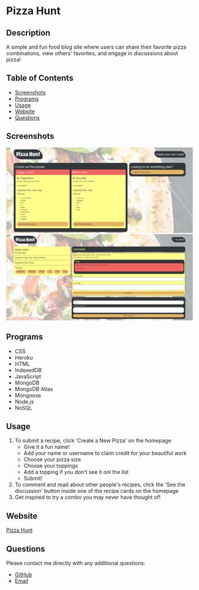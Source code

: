 # Pizza Hunt

## Description
A simple and fun food blog site where users can share their favorite pizza combinations, view others' favorites, and engage in discussions about pizza!

## **Table of Contents**
* [Screenshots](#screenshots)
* [Programs](#programs)
* [Usage](#usage)
* [Website](#website)
* [Questions](#questions)

## **Screenshots**
![Pizza Hunt homepage screenshot](./public/assets/images/pizza-hunt-homepage.jpg)
![Pizza Hunt single pizza screenshot](./public/assets/images/pizza-hunt-single-pizza.jpg)

## **Programs**
* CSS
* Heroku
* HTML
* IndexedDB
* JavaScript
* MongoDB
* MongoDB Atlas
* Mongoose
* Node.js
* NoSQL

## **Usage**
1. To submit a recipe, click 'Create a New Pizza' on the homepage
    * Give it a fun name!
    * Add your name or username to claim credit for your beautiful work
    * Choose your pizza size
    * Choose your toppings
    * Add a topping if you don't see it onl the list
    * Submit!
2. To comment and read about other people's recipes, click the 'See the discussion' button inside one of the recipe cards on the homepage
3. Get inspired to try a combo you may never have thought of!

## **Website**
[Pizza Hunt](https://shielded-reef-75732.herokuapp.com/)

## **Questions**
Please contact me directly with any additional questions:
* [GitHub](https://github.com/ChristopherLawn)
* [Email](mailto:christopher.d.lawn@gmail.com)